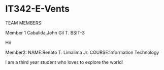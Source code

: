 # IT342-E-Vents

TEAM MEMBERS:


Member 1
Cabalida,John Gil T.
BSIT-3

Hii

Member2:
NAME:Renato T. Limalima Jr.
COURSE:Information Technology

I am a third year student who loves to explore the world!


